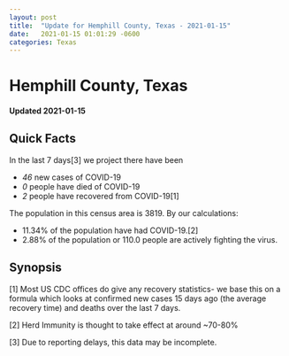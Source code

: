 ```yaml
---
layout: post
title:  "Update for Hemphill County, Texas - 2021-01-15"
date:   2021-01-15 01:01:29 -0600
categories: Texas
---
```


# Hemphill County, Texas
#### Updated 2021-01-15

## Quick Facts

In the last 7 days[3] we project there have been
- *46* new cases of COVID-19
- *0* people have died of COVID-19
- *2* people have recovered from COVID-19[1]

The population in this census area is 3819. By our calculations:
- 11.34% of the population have had COVID-19.[2]
- 2.88% of the population or 110.0 people are actively fighting the virus.

## Synopsis




[1] Most US CDC offices do give any recovery statistics- we base this on a formula which looks at confirmed new cases
15 days ago (the average recovery time) and deaths over the last 7 days.

[2] Herd Immunity is thought to take effect at around ~70-80%

[3] Due to reporting delays, this data may be incomplete.
 
    